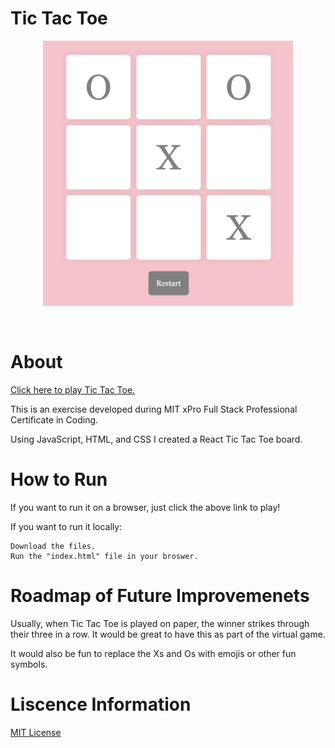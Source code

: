 # Tic Tac Toe

<p align="center"><img width="400" src="tic-tac-toe.png" alt="A pink background with nine white squares to form a tic tac toe board. In gray font, there are some Xs and Os to show a game in progress. At the bottom is a Restart button."> </p><br>

# About

[Click here to play Tic Tac Toe.](https://rainakpuels.github.io/Tic-Tac-Toe)

This is an exercise developed during MIT xPro Full Stack Professional Certificate in Coding.

Using JavaScript, HTML, and CSS I created a React Tic Tac Toe board.
	
# How to Run
If you want to run it on a browser, just click the above link to play! 

If you want to run it locally:

    Download the files.
    Run the "index.html" file in your broswer.

# Roadmap of Future Improvemenets
Usually, when Tic Tac Toe is played on paper, the winner strikes through their three in a row. It would be great to have this as part of the virtual game.

It would also be fun to replace the Xs and Os with emojis or other fun symbols.

# Liscence Information 
[MIT License](https://github.com/rainakpuels/Tic-Tac-Toe/blob/default/LICENSE)

